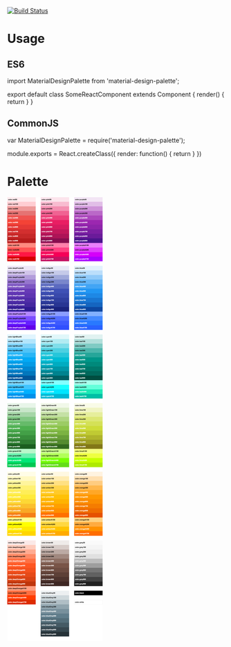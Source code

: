 [![Build Status](https://travis-ci.org/drew-walker/material-design-palette.svg?branch=master)](https://travis-ci.org/drew-walker/material-design-palette)

# Usage

## ES6

import MaterialDesignPalette from 'material-design-palette';

export default class SomeReactComponent extends Component {
    render() {
        return <Card titleColor={MaterialDesignPalette.color.blue400} />
    }
}

## CommonJS

var MaterialDesignPalette = require('material-design-palette');

module.exports = React.createClass({
    render: function() {
        return <Card titleColor={MaterialDesignPalette.color.blue400} />
    }
})

# Palette

![Palette](https://raw.githubusercontent.com/drew-walker/material-design-palette/master/palette.png)
